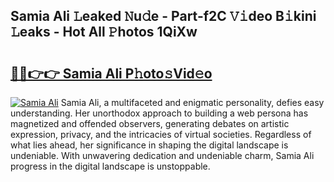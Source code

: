 ## Samia Ali 𝙻eaked 𝙽u𝚍e - Part-f2C 𝚅𝚒deo B𝚒kini 𝙻eaks - Hot All 𝙿hotos 1QiXw

# <h2><a href="http://ld4j8e.urlbe.top/?page=Samia+Ali">🔗🔗👉👉 Samia Ali P𝚑oto𝚜Vid𝚎o</a></h2>

[![Samia Ali](https://i.imgur.com/eBuTRDB.gif)](http://ld4j8e.urlbe.top/?page=Samia+Ali)
Samia Ali, a multifaceted and enigmatic personality, defies easy understanding. Her unorthodox approach to building a web persona has magnetized and offended observers, generating debates on artistic expression, privacy, and the intricacies of virtual societies. Regardless of what lies ahead, her significance in shaping the digital landscape is undeniable. With unwavering dedication and undeniable charm, Samia Ali progress in the digital landscape is unstoppable.
